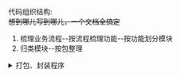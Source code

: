 代码组织结构:  
~~想到哪儿写到哪儿，一个文档全搞定~~   
  1. 梳理业务流程--按流程梳理功能--按功能划分模块
  2. 归类模块--按包整理  

<details><summary>打包、封装程序</summary>
  
。。待写    
</details>
